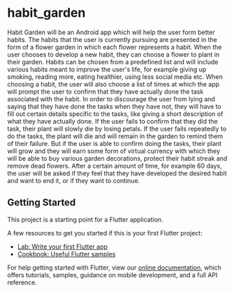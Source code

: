 # habit_garden
Habit Garden will be an Android app which will help the user form better habits. The habits that the user is currently pursuing are presented in the form of a flower garden in which each flower represents a habit. When the user chooses to develop a new habit, they can choose a flower to plant in their garden. Habits can be chosen from a predefined list and will include various habits meant to improve the user's life, for example giving up smoking, reading more, eating healthier, using less social media etc. When choosing a habit, the user will also choose a list of times at which the app will prompt the user to confirm that they have actually done the task associated with the habit. In order to discourage the user from lying and saying that they have done the tasks when they have not, they will have to fill out certain details specific to the tasks, like giving a short description of what they have actually done. If the user fails to confirm that they did the task, their plant will slowly die by losing petals. If the user fails repeatedly to do the tasks, the plant will die and will remain in the garden to remind them of their failure. But if the user is able to confirm doing the tasks, their plant will grow and they will earn some form of virtual currency with which they will be able to buy various garden decorations, protect their habit streak and remove dead flowers. After a certain amount of time, for example 60 days, the user will be asked if they feel that they have developed the desired habit and want to end it, or if they want to continue.

## Getting Started

This project is a starting point for a Flutter application.

A few resources to get you started if this is your first Flutter project:

- [Lab: Write your first Flutter app](https://flutter.dev/docs/get-started/codelab)
- [Cookbook: Useful Flutter samples](https://flutter.dev/docs/cookbook)

For help getting started with Flutter, view our
[online documentation](https://flutter.dev/docs), which offers tutorials,
samples, guidance on mobile development, and a full API reference.
